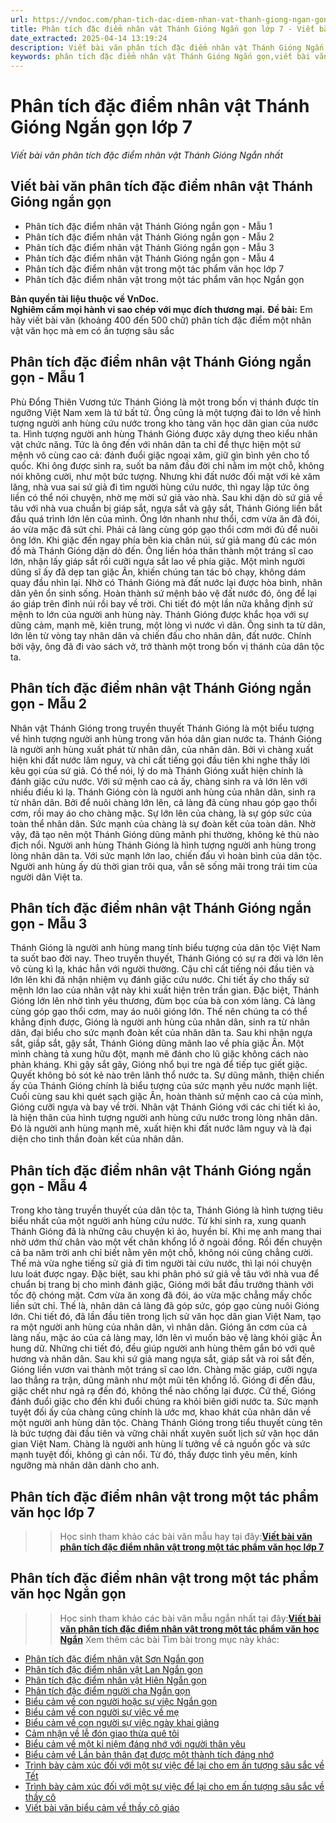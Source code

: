 ```yaml
---
url: https://vndoc.com/phan-tich-dac-diem-nhan-vat-thanh-giong-ngan-gon-279257
title: Phân tích đặc điểm nhân vật Thánh Gióng Ngắn gọn lớp 7 - Viết bài văn phân tích đặc điểm nhân vật Thánh Gióng Ngắn nhất - VnDoc.com
date_extracted: 2025-04-14 13:19:24
description: Viết bài văn phân tích đặc điểm nhân vật Thánh Gióng Ngắn gọn được biên soạn nhằm giúp các em HS đạt kết quả tốt trong quá trình làm bài tập và học tập môn Ngữ văn lớp 7.
keywords: phân tích đặc điểm nhân vật Thánh Gióng Ngắn gọn,viết bài văn phân tích đặc điểm nhân vật Thánh Gióng Ngắn gọn,phân tích đặc điểm nhân vật Thánh Gióng Ngắn,viết bài văn phân tích đặc điểm nhân vật Thánh Gióng Ngắn,bài văn phân tích đặc điểm nhân vật Thánh Gióng Ngắn gọn,phân tích đặc điểm nhân vật Thánh Gióng Ngắn nhất,phân tích đặc điểm nhân vật Thánh Gióng siêu ngắn,viết bài văn phân tích đặc điểm nhân vật trong một tác phẩm văn học ngắn gọn
---
```


# Phân tích đặc điểm nhân vật Thánh Gióng Ngắn gọn lớp 7
 _Viết bài văn phân tích đặc điểm nhân vật Thánh Gióng Ngắn nhất_
## **Viết bài văn phân tích đặc điểm nhân vật Thánh Gióng ngắn gọn**
  * Phân tích đặc điểm nhân vật Thánh Gióng ngắn gọn - Mẫu 1
  * Phân tích đặc điểm nhân vật Thánh Gióng ngắn gọn - Mẫu 2
  * Phân tích đặc điểm nhân vật Thánh Gióng ngắn gọn - Mẫu 3
  * Phân tích đặc điểm nhân vật Thánh Gióng ngắn gọn - Mẫu 4
  * Phân tích đặc điểm nhân vật trong một tác phẩm văn học lớp 7
  * Phân tích đặc điểm nhân vật trong một tác phẩm văn học Ngắn gọn

**Bản quyền tài liệu thuộc về VnDoc.  
Nghiêm cấm mọi hành vi sao chép với mục đích thương mại.**
**Đề bài:** Em hãy viết bài văn \(khoảng 400 đến 500 chữ\) phân tích đặc điểm một nhân vật văn học mà em có ấn tượng sâu sắc
## **Phân tích đặc điểm nhân vật Thánh Gióng ngắn gọn - Mẫu 1**
Phù Đổng Thiên Vương tức Thánh Gióng là một trong bốn vị thánh được tín ngưỡng Việt Nam xem là tứ bất tử. Ông cũng là một tượng đài to lớn về hình tượng người anh hùng cứu nước trong kho tàng văn học dân gian của nước ta.
Hình tượng người anh hùng Thánh Gióng được xây dựng theo kiểu nhân vật chức năng. Tức là ông đến với nhân dân ta chỉ để thực hiện một sứ mệnh vô cùng cao cả: đánh đuổi giặc ngoại xâm, giữ gìn bình yên cho tổ quốc. Khi ông được sinh ra, suốt ba năm đầu đời chỉ nằm im một chỗ, không nói không cười, như một bức tượng. Nhưng khi đất nước đối mặt với kẻ xâm lăng, nhà vua sai sứ giả đi tìm người hùng cứu nước, thì ngay lập tức ông liền có thể nói chuyện, nhờ mẹ mời sứ giả vào nhà. Sau khi dặn dò sứ giả về tâu với nhà vua chuẩn bị giáp sắt, ngựa sắt và gậy sắt, Thánh Gióng liền bắt đầu quá trình lớn lên của mình. Ông lớn nhanh như thổi, cơm vừa ăn đã đói, áo vừa mặc đã sứt chỉ. Phải cả làng cùng góp gạo thổi cơm mới đủ để nuôi ông lớn. Khi giặc đến ngay phía bên kia chân núi, sứ giả mang đủ các món đồ mà Thánh Gióng dặn dò đến. Ông liền hóa thân thành một tráng sĩ cao lớn, nhận lấy giáp sắt rồi cưỡi ngựa sắt lao về phía giặc. Một mình người dũng sĩ ấy đã dẹp tan giặc Ân, khiến chúng tan tác bỏ chạy, không dám quay đầu nhìn lại. Nhờ có Thánh Gióng mà đất nước lại được hòa bình, nhân dân yên ổn sinh sống. Hoàn thành sứ mệnh bảo vệ đất nước đó, ông để lại áo giáp trên đỉnh núi rồi bay về trời. Chi tiết đó một lần nữa khẳng định sứ mệnh to lớn của người anh hùng này.
Thánh Gióng được khắc họa với sự dũng cảm, mạnh mẽ, kiên trung, một lòng vì nước vì dân. Ông sinh ta từ dân, lớn lên từ vòng tay nhân dân và chiến đấu cho nhân dân, đất nước. Chính bởi vậy, ông đã đi vào sách vở, trở thành một trong bốn vị thánh của dân tộc ta.
## **Phân tích đặc điểm nhân vật Thánh Gióng ngắn gọn - Mẫu 2**
Nhân vật Thánh Gióng trong truyền thuyết Thánh Gióng là một biểu tượng về hình tượng người anh hùng trong văn hóa dân gian nước ta.
Thánh Gióng là người anh hùng xuất phát từ nhân dân, của nhân dân. Bởi vì chàng xuất hiện khi đất nước lâm nguy, và chỉ cất tiếng gọi đầu tiên khi nghe thấy lời kêu gọi của sứ giả. Có thể nói, lý do mà Thánh Gióng xuất hiện chính là đánh giặc cứu nước. Với sứ mệnh cao cả ấy, chàng sinh ra và lớn lên với nhiều điều kì lạ. Thánh Gióng còn là người anh hùng của nhân dân, sinh ra từ nhân dân. Bởi để nuôi chàng lớn lên, cả làng đã cùng nhau góp gạo thổi cơm, rồi may áo cho chàng mặc. Sự lớn lên của chàng, là sự góp sức của toàn thể nhân dân. Sức mạnh của chàng là sự đoàn kết của toàn dân. Nhờ vậy, đã tạo nên một Thánh Gióng dũng mãnh phi thường, không kẻ thù nào địch nổi.
Người anh hùng Thánh Gióng là hình tượng người anh hùng trong lòng nhân dân ta. Với sức mạnh lớn lao, chiến đấu vì hoàn bình của dân tộc. Người anh hùng ấy dù thời gian trôi qua, vẫn sẽ sống mãi trong trái tim của người dân Việt ta.
## **Phân tích đặc điểm nhân vật Thánh Gióng ngắn gọn - Mẫu 3**
Thánh Gióng là người anh hùng mang tính biểu tượng của dân tộc Việt Nam ta suốt bao đời nay.
Theo truyền thuyết, Thánh Gióng có sự ra đời và lớn lên vô cùng kì lạ, khác hẳn với người thường. Cậu chỉ cất tiếng nói đầu tiên và lớn lên khi đã nhận nhiệm vụ đánh giặc cứu nước. Chi tiết ấy cho thấy sứ mệnh lớn lao của nhân vật này khi xuất hiện trên trần gian. Đặc biệt, Thánh Gióng lớn lên nhờ tình yêu thương, đùm bọc của bà con xóm làng. Cả làng cùng góp gạo thổi cơm, may áo nuôi gióng lớn. Thế nên chúng ta có thể khẳng định được, Gióng là người anh hùng của nhân dân, sinh ra từ nhân dân, đại biểu cho sức mạnh đoàn kết của nhân dân ta. Sau khi nhận ngựa sắt, giắp sắt, gậy sắt, Thánh Gióng dũng mãnh lao về phía giặc Ân. Một mình chàng tả xung hữu đột, mạnh mẽ đánh cho lũ giặc không cách nào phản kháng. Khi gậy sắt gãy, Gióng nhổ bụi tre ngà để tiếp tục giết giặc. Quyết không bỏ sót kẻ nào trên lãnh thổ nước ta. Sự dũng mãnh, thiện chiến ấy của Thánh Gióng chính là biểu tượng của sức mạnh yêu nước mạnh liệt. Cuối cùng sau khi quét sạch giặc Ân, hoàn thành sứ mệnh cao cả của mình, Gióng cưỡi ngựa và bay về trời.
Nhân vật Thánh Gióng với các chi tiết kì ảo, là hiện thân của hình tượng người anh hùng cứu nước trong lòng nhân dân. Đó là người anh hùng mạnh mẽ, xuất hiện khi đất nước lâm nguy và là đại diện cho tinh thần đoàn kết của nhân dân.
## **Phân tích đặc điểm nhân vật Thánh Gióng ngắn gọn - Mẫu 4**
Trong kho tàng truyền thuyết của dân tộc ta, Thánh Gióng là hình tượng tiêu biểu nhất của một người anh hùng cứu nước.
Từ khi sinh ra, xung quanh Thánh Gióng đã là những câu chuyện kì ảo, huyền bí. Khi mẹ anh mang thai nhờ ướm thử chân vào một vết chân khổng lồ ở ngoài đồng. Rồi đến chuyện cả ba năm trời anh chỉ biết nằm yên một chỗ, không nói cũng chẳng cười. Thế mà vừa nghe tiếng sử giả đi tìm người tài cứu nước, thì lại nói chuyện lưu loát được ngay. Đặc biệt, sau khi phân phó sứ giả về tâu với nhà vua để chuẩn bị trang bị cho mình đánh giặc, Gióng mới bắt đầu trưởng thành với tốc độ chóng mặt. Cơm vừa ăn xong đã đói, áo vừa mặc chẳng mấy chốc liền sứt chỉ. Thế là, nhân dân cả làng đã góp sức, góp gạo cùng nuôi Gióng lớn. Chi tiết đó, đã lần đầu tiên trong lịch sử văn học dân gian Việt Nam, tạo ra một người anh hùng của nhân dân, vì nhân dân. Gióng ăn cơm của cả làng nấu, mặc áo của cả làng may, lớn lên vì muốn bảo vệ làng khỏi giặc Ân hung dữ. Những chi tiết đó, đều giúp người anh hùng thêm gắn bó với quê hương và nhân dân. Sau khi sứ giả mang ngựa sắt, giáp sắt và roi sắt đến, Gióng liền vươn vai thành một tráng sĩ cao lớn. Chàng mặc giáp, cưỡi ngựa lao thẳng ra trận, dũng mãnh như một mũi tên khổng lồ. Gióng đi đến đâu, giặc chết như ngả rạ đến đó, không thể nào chống lại được. Cứ thế, Gióng đánh đuổi giặc cho đến khi đuổi chúng ra khỏi biên giới nước ta. Sức mạnh tuyệt đối ấy của chàng cũng chính là ước mơ, khao khát của nhân dân về một người anh hùng dân tộc.
Chàng Thánh Gióng trong tiểu thuyết cùng tên là bức tượng đài đầu tiên và vững chãi nhất xuyên suốt lịch sử văn học dân gian Việt Nam. Chàng là người anh hùng lí tưởng về cả nguồn gốc và sức mạnh tuyệt đối, không gì cản nổi. Từ đó, thấy được tình yêu mến, kính ngưỡng mà nhân dân dành cho anh.
## **Phân tích đặc điểm nhân vật trong một tác phẩm văn học lớp 7**
>> Học sinh tham khảo các bài văn mẫu hay tại đây:**[Viết bài văn phân tích đặc điểm nhân vật trong một tác phẩm văn học lớp 7](<https://vndoc.com/viet-bai-van-phan-tich-dac-diem-nhan-vat-trong-mot-tac-pham-van-hoc-279252>)**
## **Phân tích đặc điểm nhân vật trong một tác phẩm văn học Ngắn gọn**
>> Học sinh tham khảo các bài văn mẫu ngắn nhất tại đây:**[Viết bài văn phân tích đặc điểm nhân vật trong một tác phẩm văn học Ngắn](<https://vndoc.com/phan-tich-dac-diem-nhan-vat-trong-mot-tac-pham-van-hoc-ngan-gon-279253>)**
Xem thêm các bài Tìm bài trong mục này khác:
  * [Phân tích đặc điểm nhân vật Sơn Ngắn gọn](</phan-tich-dac-diem-nhan-vat-son-trong-gio-lanh-dau-mua-ngan-gon-279260>)
  * [Phân tích đặc điểm nhân vật Lan Ngắn gọn](</phan-tich-dac-diem-nhan-vat-lan-trong-gio-lanh-dau-mua-ngan-gon-308230>)
  * [Phân tích đặc điểm nhân vật Hiên Ngắn gọn](</phan-tich-dac-diem-nhan-vat-hien-trong-gio-lanh-dau-mua-ngan-gon-308232>)
  * [Phân tích đặc điểm người cha Ngắn gọn](</phan-tich-dac-diem-nguoi-cha-trong-cau-chuyen-bo-dua-ngan-gon-308248>)
  * [Biểu cảm về con người hoặc sự việc Ngắn gọn](</viet-bai-van-bieu-cam-ve-con-nguoi-su-viec-ngan-gon-281858>)
  * [Biểu cảm về con người sự việc về mẹ](</van-mau-lop-7-cam-nghi-ve-me-cua-em-134551>)
  * [Biểu cảm về con người sự việc ngày khai giảng](</viet-bai-van-bieu-cam-ve-con-nguoi-su-viec-ngay-khai-giang-281860>)
  * [Cảm nhận về lễ đón giao thừa quê tôi](</cam-nhan-ve-le-don-giao-thua-que-toi-281861>)
  * [Biểu cảm về một kỉ niệm đáng nhớ với người thân yêu](</viet-bai-van-bieu-cam-ve-mot-ki-niem-dang-nho-voi-nguoi-than-yeu-281862>)
  * [Biểu cảm về Lần bản thân đạt được một thành tích đáng nhớ](</viet-bai-van-bieu-cam-ve-lan-ban-than-dat-duoc-mot-thanh-tich-dang-nho-281863>)
  * [Trình bày cảm xúc đối với một sự việc để lại cho em ấn tượng sâu sắc về Tết](</viet-bai-van-trinh-bay-cam-xuc-doi-voi-mot-su-viec-de-lai-cho-em-an-tuong-sau-sac-ve-tet-282292>)
  * [Trình bày cảm xúc đối với một sự việc để lại cho em ấn tượng sâu sắc về thầy cô](</viet-bai-van-trinh-bay-cam-xuc-doi-voi-mot-su-viec-de-lai-cho-em-an-tuong-sau-sac-ve-thay-co-282294>)
  * [Viết bài văn biểu cảm về thầy cô giáo](</van-mau-lop-7-cam-nghi-ve-thay-co-giao-136503>)

